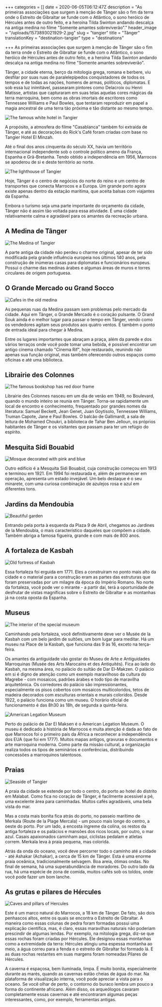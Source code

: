 +++
categories = []
date = 2020-06-05T06:12:47Z
description = "As primeiras associações que surgem à menção de Tânger são o fim da terra onde o Estreito de Gibraltar se funde com o Atlântico, o sono heróico de Hércules antes de outro feito, e a heroína Tilda Swinton andando descalça na antiga medina no filme \"Somente amantes sobreviverão\"."
header_image = "/uploads/1573893021929-2.jpg"
slug = "tangier"
title = "Tânger"
translationKey = "destination-tangier"
type = "destinations"

+++
As primeiras associações que surgem à menção de Tânger são o fim da terra onde o Estreito de Gibraltar se funde com o Atlântico, o sono heróico de Hércules antes de outro feito, e a heroína Tilda Swinton andando descalça na antiga medina no filme "Somente amantes sobreviverão".

Tânger, a cidade eterna, berço da mitologia grega, romana e berbere, viu desfilar por suas ruas de paralelepípedos conquistadores de todos os tempos e de todas as nações, homens de armas, políticos, diplomatas. E sob essa luz inimitável, passearam pintores como Delacroix ou Henri Matisse, artistas que capturaram em suas telas aquelas cores mágicas da terra marroquina, bem como as obras imortais de escritores como Tennessee Williams e Paul Bowles, que tentaram reproduzir em papel a magia ancestral de uma terra tão próxima e tão distante ao mesmo tempo.

![The famous white hotel in Tangier](/uploads/Tangier1.jpg "The famous white hotel in Tangier")

A propósito, a atmosfera do filme "Casablanca" também foi extraída de Tânger, e até as decorações do Rick's Café foram criadas com base no Tangier Hotel El Minzah.

Até o final dos anos cinquenta do século XX, havia um território internacional independente sob o controle político ameno da França, Espanha e Grã-Bretanha. Tendo obtido a independência em 1956, Marrocos se apoderou de si e deste território ao norte.

![The lighthouse of Tangier](/uploads/Tangier11.JPG "The lighthouse of Tangier")

Hoje, Tânger é o centro de negócios do norte do reino e um centro de transportes que conecta Marrocos e a Europa. Um grande porto agora existe apenas dentro da estação marítima, que aceita balsas com viajantes da Espanha.

Embora o turismo seja uma parte importante do orçamento da cidade, Tânger não é assim tão voltada para essa atividade. É uma cidade relativamente calma e agradável para os amantes da recreação urbana.

## **A Medina de Tânger**

![The Medina of Tangier](/uploads/Tangier3.jpg "The Medina of Tangier")

A parte antiga da cidade não perdeu o charme original, apesar de ter sido modificada pela grande influência europeia nos últimos 140 anos, pela construção de inúmeras casas para diplomatas e funcionários europeus. Possui o charme das medinas árabes e algumas áreas de muros e torres circulares de origem portuguesa.

## **O Grande Mercado ou Grand Socco**

![Cafes in the old medina](/uploads/Tangier4.jpg "Cafes in the old medina")

As pequenas ruas da Medina passam sem problemas pelo mercado da cidade. Aqui em Tânger, o Grande Mercado é o coração pulsante. O Grand Souk ainda é o melhor lugar para passar o tempo em Tânger, vendo como os vendedores agitam seus produtos aos quatro ventos. É também o ponto de entrada ideal para chegar à Medina.

Entre os lugares importantes que abraçam a praça, além da parede e dos vários terraços onde você pode tomar uma bebida, é possível encontrar um antigo cinema chamado "Cinema Rif", hoje restaurado, reunindo não apenas sua função original, mas também oferecendo outros espaços como oficinas e até uma biblioteca.

## **Librairie des Colonnes**

![The famous bookshop has red door frame](/uploads/Tangier5.jpg "The famous bookshop has red door frame")

Librairie des Colonnes nasceu em um dia de verão em 1949, no Boulevard, quando o mundo inteiro se reunia em Tânger. Torna-se rapidamente um local de encontro e conhecimento, frequentado por grandes nomes da literatura: Samuel Beckett, Jean Genet, Juan Goytisolo, Tennessee Williams, Truman Capote, Jane e Paul Bowles. O balcão de Gallimardl, a sala de leitura de Mohamed Choukri, a biblioteca de Tahar Ben Jelloun, os próprios habitantes de Tânger e os visitantes que passam para ter um refúgio do espírito.

## **Mesquita Sidi Bouabid**

![Mosque decorated with pink and blue](/uploads/Tangier6.jpg "Mosque decorated with pink and blue")

Outro edifício é a Mesquita Sidi Bouabid, cuja construção começou em 1913 e terminou em 1921. Em 1994 foi restaurada e, além de permanecer em operação, apresenta um estado invejável. Um belo destaque é o seu minarete, com uma curiosa combinação de azulejos rosa e azul em diferentes tons.

## **Jardins da Mendoubia**

![Beautiful garden](/uploads/Tangier7.jpg "Beautiful garden")

Entrando pela porta à esquerda da Plaza 9 de Abril, chegamos ao Jardines de la Mendoubia, o mais característico daqueles que compõem a cidade. Também abriga a famosa figueira, grande e com mais de 800 anos.

## **A fortaleza de Kasbah**

![Old fortress of Kasbah](/uploads/Tangier8.jpeg "Old fortress of Kasbah")

Essa fortaleza foi erguida em 1771. Eles a construíram no ponto mais alto da cidade e o material para a construção eram as partes das estruturas que foram preservadas por um milagre da época do Império Romano. No norte da fortaleza, você pode ver o mirante - a partir daí, terá a oportunidade de desfrutar de vistas magníficas sobre o Estreito de Gibraltar e as montanhas já na costa oposta da Espanha.

## **Museus**

![The interior of the special museum](/uploads/Tangier9.jpg "The interior of the special museum")

Caminhando pela fortaleza, você definitivamente deve ver o Musée de la Kasbah com um belo jardim de sultões, um bom lugar para meditar. Há um museu na Place de la Kasbah, que funciona das 9 às 16, exceto na terça-feira.

Os amantes da antiguidade vão gostar do Museu de Arte e Antiguidades Marroquinas (Musée des Arts Marocains et des Antiquités). Fica ao lado do Kasbah, na mesma área, no palácio do sultão de Dar El-Makzen. O palácio em si é digno de atenção como um exemplo maravilhoso da cultura do Magrebe - com mosaicos, padrões árabes e todo tipo de maravilha arquitetônica. Os corredores do palácio são impressionantes, especialmente os pisos cobertos com mosaicos multicoloridos, tetos de madeira decorados com esculturas orientais e murais coloridos. Desde 1922, o palácio funciona como um museu. O horário oficial de funcionamento é das 8h30 às 18h, de segunda a quinta-feira.

![American Legation Museum](/uploads/Tangier10.jpg "American Legation Museum")

Perto do palácio de Dar El Maksen é o American Legation Museum. O museu é dedicado à história de Marrocos e muita atenção é dada ao fato de que Marrocos foi o primeiro país da África a reconhecer a independência dos EUA (que foi em 1777). Muitos mapas antigos, gravuras e documentos e arte marroquina moderna. Como parte da missão cultural, a organização realiza todos os tipos de seminários e conferências, distribuindo concessões a marroquinos talentosos.

## **Praias**

![Seaside of Tangier](/uploads/Tangier12.jpg "Seaside of Tangier")

A praia da cidade se estende por todo o centro, do porto ao hotel do distrito em Malabat. Como fica no coração de Tânger, é facilmente acessível a pé, uma excelente área para caminhadas. Muitos cafés agradáveis, uma bela vista do mar.

Mas a costa mais bonita fica atrás do porto, no passeio marítimo de Merkala (Route de la Plage Mercala) - um pouco mais longe do centro, a oeste do porto. Por um lado, a encosta íngreme da colina, os restos da antiga fortaleza e os palácios e mansões dos ricos locais, por outro, o mar azul. Casais apaixonados caminham aqui, ciclistas pedalam e atletas correm. Merkala leva à praia pequena, mas colorida.

Atrás da onda do oceano, você deve percorrer todo o caminho até a cidade - até Ashakar (Achakar), a cerca de 15 km de Tânger. Esta é uma enorme praia oceânica, tradicionalmente selvagem. Boa areia, ótimas ondas. No final de semana, há uma superabundância de moradores. Do outro lado da rua, há uma espécie de zona de comida, muitos cafés sob os toldos, onde você pode fazer um bom lanche.

## **As grutas e pilares de Hércules**

![Caves and pillars of Hercules](/uploads/Tangier13.jpg "Caves and pillars of Hercules")

Este é um marco natural do Marrocos, a 18 km de Tânger. De fato, são dois penhascos altos, entre os quais se encontra o Estreito de Gibraltar. A maneira como essas colunas de pedra foram formadas possui uma explicação científica, mas, é claro, essas maravilhas naturais não poderiam prescindir de algumas lendas. Por exemplo, na mitologia grega, diz-se que essas rochas foram criadas por Hércules. Ele designou essas montanhas como a extremidade da terra: Hércules atingiu uma espessa montanha ao meio, a água correu para a fenda e o estreito de Gibraltar foi formado lá. E as duas rochas restantes em suas margens foram nomeadas Pilares de Hércules.

A caverna é espaçosa, bem iluminada, limpa. É muito bonita, especialmente durante as marés, quando as cavernas estão cheias de água do mar. Na plataforma de visualização interna, você pode apreciar a vista para o oceano. Se você olhar de perto, o contorno do buraco lembra um pouco a forma do continente africano. Além disso, os arqueólogos cavaram completamente essas cavernas e até encontraram algumas peças interessantes, como, por exemplo, ferramentas antigas.